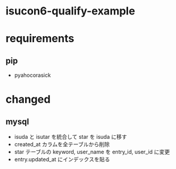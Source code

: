 # isucon6-qualify-example

# requirements
## pip
  - pyahocorasick

# changed
## mysql
  - isuda と isutar を統合して star を isuda に移す
  - created_at カラムを全テーブルから削除
  - star テーブルの keyword, user_name を entry_id, user_id に変更
  - entry.updated_at にインデックスを貼る
